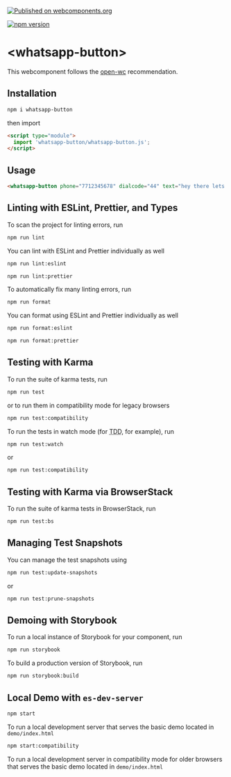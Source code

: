 [![Published on webcomponents.org](https://img.shields.io/badge/webcomponents.org-published-blue.svg)](https://www.webcomponents.org/element/whatsapp-button)

[![npm version](https://badge.fury.io/js/whatsapp-button.svg)](https://badge.fury.io/js/whatsapp-button)

# \<whatsapp-button>

This webcomponent follows the [open-wc](https://github.com/open-wc/open-wc) recommendation.

## Installation
```bash
npm i whatsapp-button
```
then import

```html
<script type="module">
  import 'whatsapp-button/whatsapp-button.js';
</script>
```
## Usage
<!--
```
<custom-element-demo>
  <template>
<script type="module">
  import './whatsapp-button.js';
</script>
    <next-code-block></next-code-block>
  </template>
</custom-element-demo>
```
-->
```html
<whatsapp-button phone="7712345678" dialcode="44" text="hey there lets chat!" label="Start Chat"></whatsapp-button>
```

## Linting with ESLint, Prettier, and Types
To scan the project for linting errors, run
```bash
npm run lint
```

You can lint with ESLint and Prettier individually as well
```bash
npm run lint:eslint
```
```bash
npm run lint:prettier
```

To automatically fix many linting errors, run
```bash
npm run format
```

You can format using ESLint and Prettier individually as well
```bash
npm run format:eslint
```
```bash
npm run format:prettier
```

## Testing with Karma
To run the suite of karma tests, run
```bash
npm run test
```
or to run them in compatibility mode for legacy browsers
```bash
npm run test:compatibility
```

To run the tests in watch mode (for <abbr title="test driven development">TDD</abbr>, for example), run

```bash
npm run test:watch
```
or
```bash
npm run test:compatibility
```

## Testing with Karma via BrowserStack
To run the suite of karma tests in BrowserStack, run
```bash
npm run test:bs
```

## Managing Test Snapshots
You can manage the test snapshots using
```bash
npm run test:update-snapshots
```
or
```bash
npm run test:prune-snapshots
```

## Demoing with Storybook
To run a local instance of Storybook for your component, run
```bash
npm run storybook
```

To build a production version of Storybook, run
```bash
npm run storybook:build
```


## Local Demo with `es-dev-server`
```bash
npm start
```
To run a local development server that serves the basic demo located in `demo/index.html`

```bash
npm start:compatibility
```
To run a local development server in compatibility mode for older browsers that serves the basic demo located in `demo/index.html`
